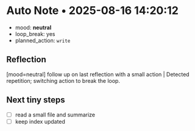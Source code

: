 # Auto Note • 2025-08-16 14:20:12
- mood: **neutral**
- loop_break: yes
- planned_action: `write`

## Reflection
[mood=neutral] follow up on last reflection with a small action | Detected repetition; switching action to break the loop.

## Next tiny steps
- [ ] read a small file and summarize
- [ ] keep index updated
